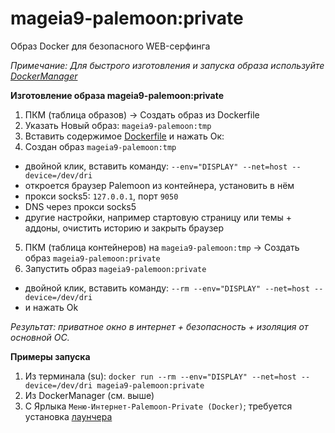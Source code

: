 # mageia9-palemoon:private
Образ Docker для безопасного WEB-серфинга  

*Примечание: Для быстрого изготовления и запуска образа используйте [DockerManager](https://github.com/AKotov-dev/docker-manager)*


**Изготовление образа mageia9-palemoon:private**
1. ПКМ (таблица образов) -> Создать образ из Dockerfile
2. Указать Новый образ: `mageia9-palemoon:tmp`
3. Вставить содержимое [Dockerfile](https://github.com/AKotov-dev/mageia9-palemoon-private/blob/main/Dockerfile) и нажать Ок:
4. Создан образ `mageia9-palemoon:tmp`
+ двойной клик, вставить команду: `--env="DISPLAY" --net=host --device=/dev/dri`
+ откроется браузер Palemoon из контейнера, установить в нём
+ прокси socks5: `127.0.0.1`, порт `9050`
+ DNS через прокси socks5
+ другие настройки, например стартовую страницу или темы + аддоны, очистить историю и закрыть браузер
5. ПКМ (таблица контейнеров) на `mageia9-palemoon:tmp` -> Создать образ `mageia9-palemoon:private`
6. Запустить образ `mageia9-palemoon:private`
+ двойной клик, вставить команду: `--rm --env="DISPLAY" --net=host --device=/dev/dri`
+ и нажать Ok

*Результат: приватное окно в интернет + безопасность + изоляция от основной ОС.*

**Примеры запуска**
1. Из терминала (su): `docker run --rm --env="DISPLAY" --net=host --device=/dev/dri mageia9-palemoon:private`
3. Из DockerManager (см. выше)
4. С Ярлыка `Меню-Интернет-Palemoon-Private (Docker)`; требуется установка [лаунчера](https://github.com/AKotov-dev/mageia9-palemoon-private/tree/main/palemoon-private-launcher)
